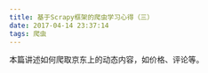 ```yaml
---
title: 基于Scrapy框架的爬虫学习心得（三）
date: 2017-04-14 23:37:14
tags: 爬虫
---
```

本篇讲述如何爬取京东上的动态内容，如价格、评论等。
<!-- more -->
